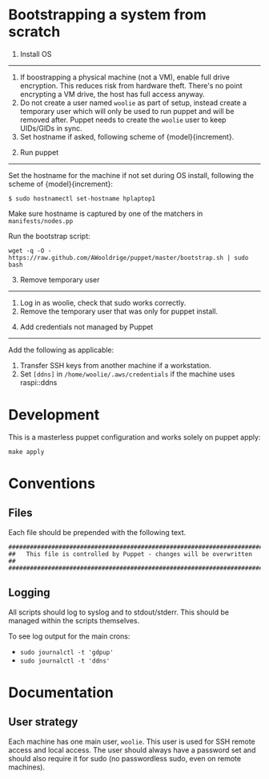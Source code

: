 Bootstrapping a system from scratch
============================================

1) Install OS
-------------
 1. If boostrapping a physical machine (not a VM), enable full drive
    encryption. This reduces risk from hardware theft. There's no point
    encrypting a VM drive, the host has full access anyway.
 2. Do not create a user named `woolie` as part of setup, instead create a
    temporary user which will only be used to run puppet and will be removed
    after. Puppet needs to create the `woolie` user to keep UIDs/GIDs in sync.
 3. Set hostname if asked, following scheme of {model}{increment}.


2) Run puppet
-------------
Set the hostname for the machine if not set during OS install, following the
scheme of {model}{increment}:

    $ sudo hostnamectl set-hostname hplaptop1

Make sure hostname is captured by one of the matchers in `manifests/nodes.pp`

Run the bootstrap script:

    wget -q -O - https://raw.github.com/AWooldrige/puppet/master/bootstrap.sh | sudo bash


3) Remove temporary user
------------------------
 1. Log in as woolie, check that sudo works correctly.
 2. Remove the temporary user that was only for puppet install.


4) Add credentials not managed by Puppet
----------------------------------------
Add the following as applicable:

 1. Transfer SSH keys from another machine if a workstation.
 2. Set `[ddns]` in `/home/woolie/.aws/credentials` if the machine uses
    raspi::ddns


Development
================================
This is a masterless puppet configuration and works solely on puppet apply:

    make apply



Conventions
==============================

Files
------------------------------
Each file should be prepended with the following text.

    #########################################################################
    ##   This file is controlled by Puppet - changes will be overwritten   ##
    #########################################################################

Logging
------------------------------
All scripts should log to syslog and to stdout/stderr. This should be managed
within the scripts themselves.

To see log output for the main crons:

 * `sudo journalctl -t 'gdpup'`
 * `sudo journalctl -t 'ddns'`


Documentation
==============================

User strategy
------------------------------
Each machine has one main user, `woolie`. This user is used for SSH remote
access and local access. The user should always have a password set and should
also require it for sudo (no passwordless sudo, even on remote machines).
